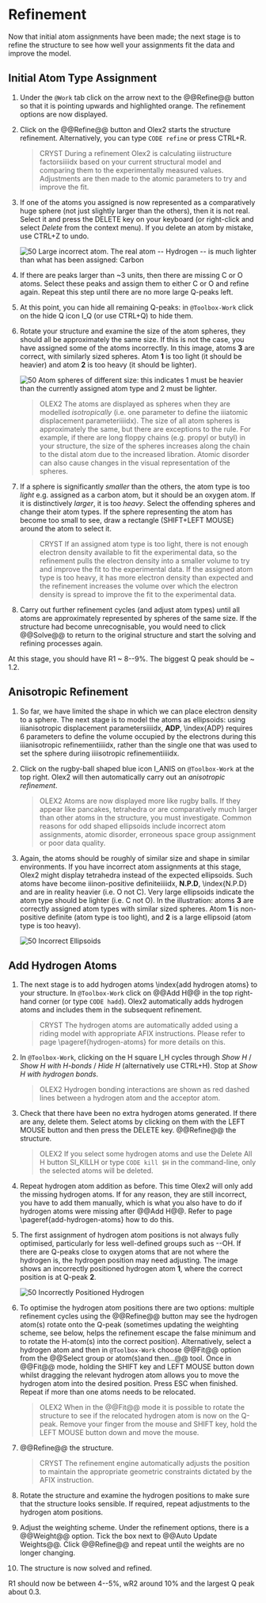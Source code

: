 # Refinement

Now that initial atom assignments have been made; the next stage is to refine the structure to see how well your assignments fit the data and improve the model.

## Initial Atom Type Assignment

1. Under the `@Work` tab click on the arrow next to the @@Refine@@ button so that it is pointing upwards and highlighted orange. The refinement options are now displayed.
2. Click on the @@Refine@@ button and Olex2 starts the structure refinement. Alternatively, you can type `CODE refine` or press CTRL+R.

    >CRYST During a refinement Olex2 is calculating iiistructure factorsiiiidx based on your current structural model and comparing them to the experimentally measured values. Adjustments are then made to the atomic parameters to try and improve the fit.

3. If one of the atoms you assigned is now represented as a comparatively huge sphere (not just slightly larger than the others), then it is not real. Select it and press the DELETE key on your keyboard (or right-click and select *Delete* from the context menu). If you delete an atom by mistake, use CTRL+Z to undo.

    ![50  Large incorrect atom. The real atom -- Hydrogen -- is much lighter than what has been assigned: Carbon](./images/large_incorrect_atom.png)

4. If there are peaks larger than ~3 units, then there are missing C or O atoms. Select these peaks and assign them to either C or O and refine again. Repeat this step until there are no more large Q-peaks left.
5. At this point, you can hide all remaining Q-peaks: in `@Toolbox-Work` click on the hide Q icon I_Q (or use CTRL+Q) to hide them.
6. Rotate your structure and examine the size of the atom spheres, they should all be approximately the same size. If this is not the case, you have assigned some of the atoms incorrectly. In this image, atoms **3** are correct, with similarly sized spheres. Atom **1** is too light (it should be heavier) and atom **2** is too heavy (it should be lighter).

    ![50 Atom spheres of different size: this indicates 1 must be heavier than the currently assigned atom type and 2 must be lighter.](./images/different_sized_atom_spheres.png)

    >OLEX2 The atoms are displayed as spheres when they are modelled *isotropically* (i.e. one parameter to define the iiiatomic displacement parameteriiiidx). The size of all atom spheres is approximately the same, but there are exceptions to the rule.  For example, if there are long floppy chains (e.g. propyl or butyl) in your structure, the size of the spheres increases along the chain to the distal atom due to the increased libration. Atomic disorder can also cause changes in the visual representation of the spheres.

7. If a sphere is significantly *smaller* than the others, the atom type is too *light* e.g. assigned as a carbon atom, but it should be an oxygen atom. If it is distinctively *larger*, it is too *heavy*. Select the offending spheres and change their atom types. If the sphere representing the atom has become too small to see, draw a rectangle (SHIFT+LEFT MOUSE) around the atom to select it.

    >CRYST If an assigned atom type is too light, there is not enough electron density available to fit the experimental data, so the refinement pulls the electron density into a smaller volume to try and improve the fit to the experimental data. If the assigned atom type is too heavy, it has more electron density than expected and the refinement increases the volume over which the electron density is spread to improve the fit to the experimental data.

8. Carry out further refinement cycles (and adjust atom types) until all atoms are approximately represented by spheres of the same size. If the structure had become unrecognisable, you would need to click @@Solve@@ to return to the original structure and start the solving and refining processes again.

At this stage, you should have R1 ~ 8--9%. The biggest Q peak should be ~ 1.2.

## Anisotropic Refinement

1. So far, we have limited the shape in which we can place electron density to a sphere. The next stage is to model the atoms as ellipsoids: using iiianisotropic displacement parametersiiiidx, **ADP**, \index{ADP} requires 6 parameters to define the volume occupied by the electrons during this iiianisotropic refinementiiiidx, rather than the single one that was used to set the sphere during iiiisotropic refinementiiiidx.

2. Click on the rugby-ball shaped blue icon I_ANIS on `@Toolbox-Work` at the top right. Olex2 will then automatically carry out an *anisotropic refinement*.

    >OLEX2 Atoms are now displayed more like rugby balls. If they appear like pancakes, tetrahedra or are comparatively much larger than other atoms in the structure, you must investigate. Common reasons for odd shaped ellipsoids include incorrect atom assignments, atomic disorder, erroneous space group assignment or poor data quality.

3. Again, the atoms should be roughly of similar size and shape in similar environments. If you have incorrect atom assignments at this stage, Olex2 might display tetrahedra instead of the expected ellipsoids. Such atoms have become iiinon-positive definiteiiiidx, **N.P.D**, \index{N.P.D} and are in reality heavier (i.e. O not C). Very large ellipsoids indicate the atom type should be lighter (i.e. C not O). In the illustration: atoms **3** are correctly assigned atom types with similar sized spheres. Atom **1** is non-positive definite (atom type is too light), and **2** is a large ellipsoid (atom type is too heavy).

    ![50  Incorrect Ellipsoids](./images/incorrect_ellipsoids.png)

## Add Hydrogen Atoms

1. The next stage is to add hydrogen atoms \index{add hydrogen atoms} to your structure. In `@Toolbox-Work` click on @@Add H@@ in the top right-hand corner (or type `CODE hadd`). Olex2 automatically adds hydrogen atoms and includes them in the subsequent refinement.

    >CRYST The hydrogen atoms are automatically added using a riding model with appropriate AFIX instructions. Please refer to page \pageref{hydrogen-atoms} for more details on this.

2. In `@Toolbox-Work`, clicking on the H square I_H cycles through *Show H* / *Show H with H-bonds* / *Hide H* (alternatively use CTRL+H). Stop at *Show H with hydrogen bonds*.

    >OLEX2 Hydrogen bonding interactions are shown as red dashed lines between a hydrogen atom and the acceptor atom.

3. Check that there have been no extra hydrogen atoms generated. If there are any, delete them. Select atoms by clicking on them with the LEFT MOUSE button and then press the DELETE key. @@Refine@@ the structure.

    >OLEX2 If you select some hydrogen atoms and use the Delete All H button SI_KILLH or type `CODE kill $H` in the command-line, only the selected atoms will be deleted.

4. Repeat hydrogen atom addition as before. This time Olex2 will only add the missing hydrogen atoms. If for any reason, they are still incorrect, you have to add them manually, which is what you also have to do if hydrogen atoms were missing after @@Add H@@. Refer to page \pageref{add-hydrogen-atoms} how to do this.
5. The first assignment of hydrogen atom positions is not always fully optimised, particularly for less well-defined groups such as --OH. If there are Q-peaks close to oxygen atoms that are not where the hydrogen is, the hydrogen position may need adjusting. The image shows an incorrectly positioned hydrogen atom **1**, where the correct position is at Q-peak **2**.

    ![50  Incorrectly Positioned Hydrogen](./images/Incorrectly_positioned_hydrogen.png)

6. To optimise the hydrogen atom positions there are two options: multiple refinement cycles using the @@Refine@@ button may see the hydrogen atom(s) rotate onto the Q-peak (sometimes updating the weighting scheme, see below, helps the refinement escape the false minimum and to rotate the H-atom(s) into the correct position). Alternatively, select a hydrogen atom and then in `@Toolbox-Work` choose @@Fit@@ option from the @@Select group or atom(s)and then...@@ tool. Once in @@Fit@@ mode, holding the SHIFT key and LEFT MOUSE button down whilst dragging the relevant hydrogen atom allows you to move the hydrogen atom into the desired position. Press ESC when finished. Repeat if more than one atoms needs to be relocated.

    >OLEX2 When in the @@Fit@@ mode it is possible to rotate the structure to see if the relocated hydrogen atom is now on the Q-peak. Remove your finger from the mouse and SHIFT key, hold the LEFT MOUSE button down and move the mouse.

7. @@Refine@@ the structure.

    >CRYST The refinement engine automatically adjusts the position to maintain the appropriate geometric constraints dictated by the AFIX instruction.

8. Rotate the structure and examine the hydrogen positions to make sure that the structure looks sensible. If required, repeat adjustments to the hydrogen atom positions.
9. Adjust the weighting scheme. Under the refinement options, there is a @@Weight@@ option. Tick the box next to @@Auto Update Weights@@. Click @@Refine@@ and repeat until the weights are no longer changing.
10. The structure is now solved and refined.

R1 should now be between 4--5%, wR2 around 10% and the largest Q peak about 0.3.
